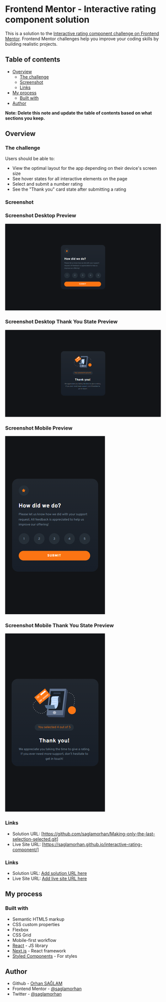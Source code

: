 # Frontend Mentor - Interactive rating component solution

This is a solution to the [Interactive rating component challenge on Frontend Mentor](https://www.frontendmentor.io/challenges/interactive-rating-component-koxpeBUmI). Frontend Mentor challenges help you improve your coding skills by building realistic projects.

## Table of contents

- [Overview](#overview)
  - [The challenge](#the-challenge)
  - [Screenshot](#screenshot)
  - [Links](#links)
- [My process](#my-process)
  - [Built with](#built-with)
- [Author](#author)

**Note: Delete this note and update the table of contents based on what sections you keep.**

## Overview

### The challenge

Users should be able to:

- View the optimal layout for the app depending on their device's screen size
- See hover states for all interactive elements on the page
- Select and submit a number rating
- See the "Thank you" card state after submitting a rating

### Screenshot

### Screenshot Desktop Preview

![](<screenshots/desktop-design (1440x800).png>)

### Screenshot Desktop Thank You State Preview

![](<screenshots/desktop-thank-you-state (1440x800).png>)

### Screenshot Mobile Preview

![](<screenshots/mobile-design (375x667).png>)

### Screenshot Mobile Thank You State Preview

![](<screenshots/mobile-thank-you-state (375x667).png>)

### Links

- Solution URL: [https://github.com/saglamorhan/Making-only-the-last-selection-selected.git]
- Live Site URL: [https://saglamorhan.github.io/interactive-rating-component/]

### Links

- Solution URL: [Add solution URL here](https://your-solution-url.com)
- Live Site URL: [Add live site URL here](https://your-live-site-url.com)

## My process

### Built with

- Semantic HTML5 markup
- CSS custom properties
- Flexbox
- CSS Grid
- Mobile-first workflow
- [React](https://reactjs.org/) - JS library
- [Next.js](https://nextjs.org/) - React framework
- [Styled Components](https://styled-components.com/) - For styles

## Author

- Github - [Orhan SAĞLAM](https://github.com/saglamorhan)
- Frontend Mentor - [@saglamorhan](https://www.frontendmentor.io/profile/saglamorhan)
- Twitter - [@saglamorhan](https://www.twitter.com/saglamorhan)
